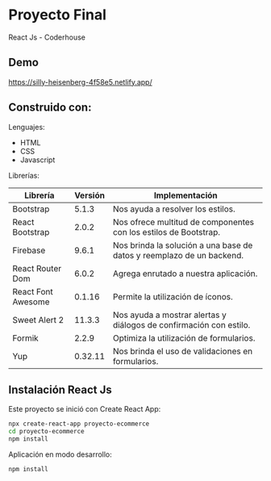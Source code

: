 # Proyecto Final

React Js - Coderhouse

## Demo
https://silly-heisenberg-4f58e5.netlify.app/

## Construido con:

Lenguajes: 
- HTML
- CSS
- Javascript

Librerías:

| Librería | Versión | Implementación |
| ------ | ------ | ------ |
| Bootstrap | 5.1.3 | Nos ayuda a resolver los estilos. |
| React Bootstrap | 2.0.2 | Nos ofrece multitud de componentes con los estilos de Bootstrap. |
| Firebase | 9.6.1 | Nos brinda la solución a una base de datos y reemplazo de un backend. |
| React Router Dom | 6.0.2 | Agrega enrutado a nuestra aplicación. |
| React Font Awesome | 0.1.16 | Permite la utilización de íconos. |
| Sweet Alert 2 | 11.3.3 | Nos ayuda a mostrar alertas y diálogos de confirmación con estilo. |
| Formik | 2.2.9 | Optimiza la utilización de formularios. |
| Yup | 0.32.11 | Nos brinda el uso de validaciones en formularios. |

## Instalación React Js

Este proyecto se inició con Create React App:

```sh
npx create-react-app proyecto-ecommerce
cd proyecto-ecommerce
npm install
```

Aplicación en modo desarrollo:

```sh
npm install
```
